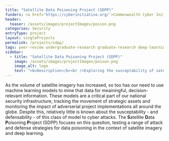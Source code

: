 ```yaml
---
title: "Satellite Data Poisoning Project (SDPP)"
funders: <a href='https://cyberinitiative.org/'>Commonwealth Cyber Initiative</a><br />
header:
  teaser: /assets/images/projectImages/poison.png
categories: Security
entryType: project
layout: singleProjects
permalink: /projects/sdpp/
tags: peer-review undergraduate-research graduate-research deep-learning satellite-imagery
sidebar:
  - title: "Satellite Data Poisoning Project (SDPP)"
    image: /assets/images/projectImages/poison.png
    image_alt: logo
    text: "<b>Description</b><br />Exploring the susceptability of satellite imagery to data poisoning cyber attacks.<br /><b>Timeline:</b><br />Summer 2019 to Present<br /><b>People:</b><br /><a href='/people/danrunfolafall2017.html'>Dan Runfola</a>, <a href='/people/peterkemperfall2017.html'>Peter Kemper</a>, <a href='/people/ethanbrewerspring2020.html'>Ethan Brewer</a>, <a href='/people/yawoforispring2019.html'>Yaw Ofori-Addae</a>, <a href='/people/jasonlinfall2019.html'>Jason Lin</a>, <a href='/people/johnhenninspring2020.html'>John Hennin</a>, <a href='/people/ericnubbefall2019.html'>Eric Nubbe </a>"
---
```

As the volume of satellite imagery has increased, so too has our need to use machine learning models to mine that data for meainingful, decision-relevant information.  These models are a critical part of our national security infrastructure, tracking the movement of strategic assets and monitoring the impact of adverserial project implementations all around the globe.  Despite this, relatively little is known about the susceptability - and defensability - of this class of model to cyber attacks.  The **S**atellite **D**ata **P**oisoning **P**roject (SDPP) focuses on this quesiton, testing a range of attack and defense strategies for data poisoning in the context of satellite imagery and deep learning.  